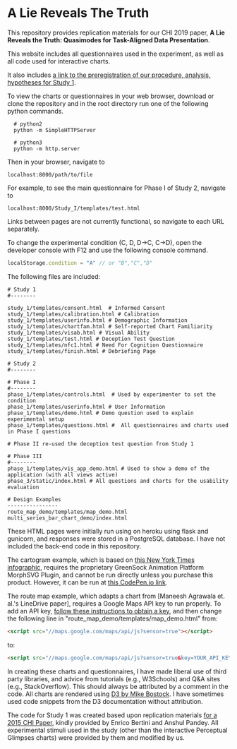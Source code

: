 # A Lie Reveals The Truth
This repository provides replication materials for our CHI 2019 paper, **A Lie Reveals the Truth: Quasimodes for Task-Aligned Data Presentation**.

This website includes all questionnaires used in the experiment, as well as all code used for interactive charts.

It also includes [a link to the preregistration of our procedure, analysis, hypotheses for Study 1](https://aspredicted.org/blind.php?x=cz33i9).

To view the charts or questionnaires in your web browser, download or clone the repository and in the root directory run one of the following python commands.

```shell
  # python2
  python -m SimpleHTTPServer

  # python3
  python -m http.server
```
Then in your browser, navigate to 

```shell
localhost:8000/path/to/file
```

For example, to see the main questionnaire for Phase I of Study 2, navigate to

```shell
localhost:8000/Study_I/templates/test.html
```

Links between pages are not currently functional, so navigate to each URL separately.

To change the experimental condition (C, D, D->C, C->D), open the developer console with F12 and use the following console command.

```js
localStorage.condition = "A" // or "B","C","D" 
```

The following files are included:

```shell
# Study 1
#--------

study_1/templates/consent.html	# Informed Consent
study_1/templates/calibration.html # Calibration
study_1/templates/userinfo.html	# Demographic Information
study_1/templates/chartfam.html # Self-reported Chart Familiarity
study_1/templates/visab.html # Visual Ability
study_1/templates/test.html	# Deception Test Question
study_1/templates/nfc1.html # Need For Cognition Questionnaire
study_1/templates/finish.html # Debriefing Page

# Study 2
#--------

# Phase I
#--------
phase_1/templates/controls.html	 # Used by experimenter to set the condition
phase_1/templates/userinfo.html	# User Information
phase_1/templates/demo.html	# Demo question used to explain experimental setup
phase_1/templates/questions.html #	All questionnaires and charts used in Phase I questions

# Phase II re-used the deception test question from Study 1

# Phase III
#--------
phase_1/templates/vis_app_demo.html # Used to show a demo of the application (with all views active)
phase_3/static/index.html # All questions and charts for the usability evaluation

# Design Examples
----------------
route_map_demo/templates/map_demo.html
multi_series_bar_chart_demo/index.html
```

These HTML pages were initially run using on heroku using flask and gunicorn, and responses were stored in a PostgreSQL database. I have not included the back-end code in this repository.

The cartogram example, which is based on [this New York Times infographic](http://graphics8.nytimes.com/packages/images/us/20031108_RECALL_MAP/california_recall.gif), requires the proprietary GreenSock Animation Platform MorphSVG Plugin, and cannot be run directly unless you purchase this product. However, it can be run at [this CodePen.io link](https://codepen.io/jritch/pen/bOYpvO).

The route map example, which adapts a chart from [Maneesh Agrawala et. al.'s LineDrive paper], requires a Google Maps API key to run properly. To add an API key, [follow these instructions to obtain a key](https://developers.google.com/maps/documentation/javascript/get-api-key), and then change the following line in "route_map_demo/templates/map_demo.html" from:

```html
<script src="//maps.google.com/maps/api/js?sensor=true"></script>
```

to:

```html
<script src="//maps.google.com/maps/api/js?sensor=true&key=YOUR_API_KEY"></script>
```

In creating these charts and questionnaires, I have made liberal use of third party libraries, and advice from tutorials (e.g., W3Schools) and Q&A sites (e.g., StackOverflow). This should always be attributed by a comment in the code. All charts are rendered using [D3 by Mike Bostock](https://www.d3js.org). I have sometimes used code snippets from the D3 documentation without attribution.

The code for Study 1 was created based upon replication materials [for a 2015 CHI Paper](https://dl.acm.org/citation.cfm?id=2702608), kindly provided by Enrico Bertini and Anshul Pandey. All experimental stimuli used in the study (other than the interactive Perceptual Glimpses charts) were provided by them and modified by us.
